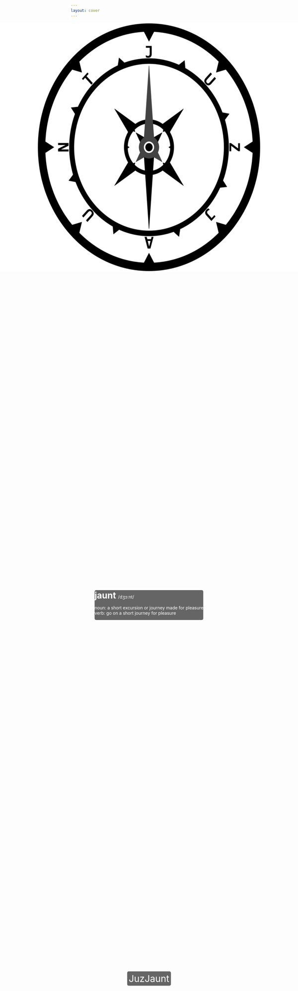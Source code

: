 ```yaml
---
layout: cover
---
```

<img src="/images/logo.svg" alt="JuzJaunt"
     style="position: absolute;
            left: 50%;
            transform: translate(-50%, 0%);
            height:20%;
            width=20%"/>

<div class="container-fluid"
     style="position: absolute;
            top: 50%;
            left: 50%;
            transform: translate(-50%, -50%);
            border-radius: 5px;
            background-color: rgba(0,0,0,0.6);
            color: #ffffff">
  <h1 style="display: inline">
  jaunt
  </h1>
  <p style="display: inline">
  /dʒɔːnt/
  </p>
  <p style="text-align: justify">
  noun: a short excursion or journey made for pleasure <br/>
  verb: go on a short journey for pleasure
  </p>
</div>

<a href="/order">
<span class="container-fluid"
     style="position: absolute;
            top: 80%;
            left: 50%;
            transform: translate(-50%, -50%);
            border-radius: 5px;
            background-color: rgba(0,0,0,0.6);
            color: #ffffff;
            padding: 5px;
            font-size:30px">
JuzJaunt
</span>
</a>